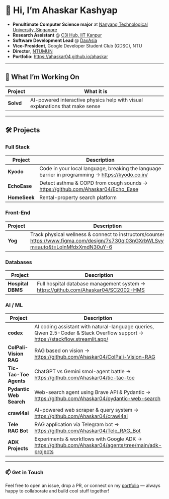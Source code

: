 # 👋 Hi, I’m **Ahaskar Kashyap**

-  **Penultimate Computer Science major** at [Nanyang Technological University, Singapore](https://www.ntu.edu.sg/)  
-  **Research Assistant** @ [C3i Hub, IIT Kanpur](https://c3ihub.org/)  
-  **Software Development Lead** @ [DaxAsia](https://daxasia.com/)  
-  **Vice-President**, Google Developer Student Club (GDSC), NTU  
-  **Director**, [NTUMUN](https://www.ntumodelun.com/)  
-  **Portfolio:** <https://ahaskar04.github.io/ahaskar>

---

## 🔭 What I’m Working On

| Project | What it is |
|---------|------------|
| **Solvd** | AI-powered interactive physics help with visual explanations that make sense |

---

## 🛠 Projects

### Full Stack
| Project | Description |
|---------|-------------|
| **Kyodo** | Code in your local language, breaking the language barrier in programming → <https://kyodo.co.in/> |
| **EchoEase** | Detect asthma & COPD from cough sounds → <https://github.com/Ahaskar04/Echo_Ease> |
| **HomeSeek** | Rental-property search platform |

### Front-End
| Project | Description |
|---------|-------------|
| **Yog** | Track physical wellness & connect to instructors/courses → <https://www.figma.com/design/7s730ql03nGXrbWLSvy5IT/Yog?m=auto&t=LoInMfdxXmdN30uY-6> |

### Databases
| Project | Description |
|---------|-------------|
| **Hospital DBMS** | Full hospital database management system → <https://github.com/Ahaskar04/SC2002-HMS> |

### AI / ML
| Project | Description |
|---------|-------------|
| **codex** | AI coding assistant with natural-language queries, Qwen 2.5-Coder & Stack Overflow support → <https://stackflow.streamlit.app/> |
| **ColPali-Vision RAG** | RAG based on vision → <https://github.com/Ahaskar04/ColPali-Vision-RAG> |
| **Tic-Tac-Toe Agents** | ChatGPT vs Gemini smol-agent battle → <https://github.com/Ahaskar04/tic-tac-toe> |
| **Pydantic Web Search** | Web-search agent using Brave API & Pydantic → <https://github.com/Ahaskar04/pydantic-web-search> |
| **crawl4ai** | AI-powered web scraper & query system → <https://github.com/Ahaskar04/crawl4ai> |
| **Tele RAG Bot** | RAG application via Telegram bot → <https://github.com/Ahaskar04/Tele_RAG_Bot> |
| **ADK Projects** | Experiments & workflows with Google ADK → <https://github.com/Ahaskar04/agents/tree/main/adk-projects> |

---

### 📫 Get in Touch

Feel free to open an issue, drop a PR, or connect on my [portfolio](https://ahaskar04.github.io/ahaskar) — always happy to collaborate and build cool stuff together!
